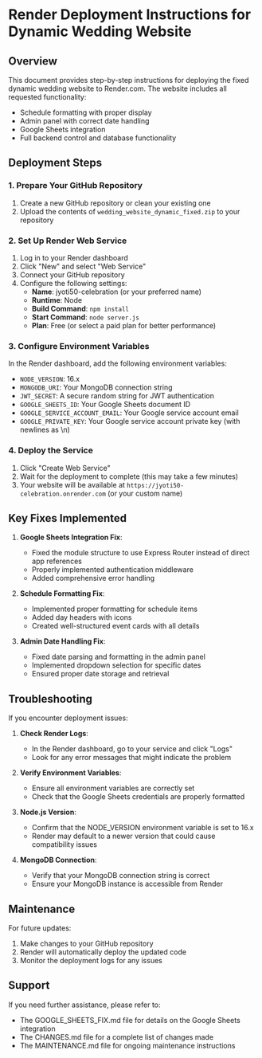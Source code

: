 # Render Deployment Instructions for Dynamic Wedding Website

## Overview

This document provides step-by-step instructions for deploying the fixed dynamic wedding website to Render.com. The website includes all requested functionality:
- Schedule formatting with proper display
- Admin panel with correct date handling
- Google Sheets integration
- Full backend control and database functionality

## Deployment Steps

### 1. Prepare Your GitHub Repository

1. Create a new GitHub repository or clean your existing one
2. Upload the contents of `wedding_website_dynamic_fixed.zip` to your repository

### 2. Set Up Render Web Service

1. Log in to your Render dashboard
2. Click "New" and select "Web Service"
3. Connect your GitHub repository
4. Configure the following settings:
   - **Name**: jyoti50-celebration (or your preferred name)
   - **Runtime**: Node
   - **Build Command**: `npm install`
   - **Start Command**: `node server.js`
   - **Plan**: Free (or select a paid plan for better performance)

### 3. Configure Environment Variables

In the Render dashboard, add the following environment variables:
- `NODE_VERSION`: 16.x
- `MONGODB_URI`: Your MongoDB connection string
- `JWT_SECRET`: A secure random string for JWT authentication
- `GOOGLE_SHEETS_ID`: Your Google Sheets document ID
- `GOOGLE_SERVICE_ACCOUNT_EMAIL`: Your Google service account email
- `GOOGLE_PRIVATE_KEY`: Your Google service account private key (with newlines as \n)

### 4. Deploy the Service

1. Click "Create Web Service"
2. Wait for the deployment to complete (this may take a few minutes)
3. Your website will be available at `https://jyoti50-celebration.onrender.com` (or your custom name)

## Key Fixes Implemented

1. **Google Sheets Integration Fix**:
   - Fixed the module structure to use Express Router instead of direct app references
   - Properly implemented authentication middleware
   - Added comprehensive error handling

2. **Schedule Formatting Fix**:
   - Implemented proper formatting for schedule items
   - Added day headers with icons
   - Created well-structured event cards with all details

3. **Admin Date Handling Fix**:
   - Fixed date parsing and formatting in the admin panel
   - Implemented dropdown selection for specific dates
   - Ensured proper date storage and retrieval

## Troubleshooting

If you encounter deployment issues:

1. **Check Render Logs**:
   - In the Render dashboard, go to your service and click "Logs"
   - Look for any error messages that might indicate the problem

2. **Verify Environment Variables**:
   - Ensure all environment variables are correctly set
   - Check that the Google Sheets credentials are properly formatted

3. **Node.js Version**:
   - Confirm that the NODE_VERSION environment variable is set to 16.x
   - Render may default to a newer version that could cause compatibility issues

4. **MongoDB Connection**:
   - Verify that your MongoDB connection string is correct
   - Ensure your MongoDB instance is accessible from Render

## Maintenance

For future updates:

1. Make changes to your GitHub repository
2. Render will automatically deploy the updated code
3. Monitor the deployment logs for any issues

## Support

If you need further assistance, please refer to:
- The GOOGLE_SHEETS_FIX.md file for details on the Google Sheets integration
- The CHANGES.md file for a complete list of changes made
- The MAINTENANCE.md file for ongoing maintenance instructions
